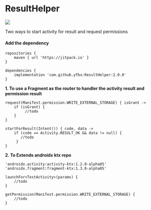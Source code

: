 # ResultHelper
[![](https://img.shields.io/badge/release-2.0.0-blue.svg)](https://github.com/yfbx-repo/ResultHelper/releases)   

Two ways to start activity for result and request permissions

#### Add the dependency
```
repositories {
	maven { url 'https://jitpack.io' }
}
```

```
dependencies {
	implementation 'com.github.yfbx:ResultHelper:2.0.0'
}
```    
**1. To use a Fragment as the router to handler the activity result and permission result**    

```
request(Manifest.permission.WRITE_EXTERNAL_STORAGE) { isGrant ->
    if (isGrant) {
         //todo
    }
}

startForResult(Intent()) { code, data ->
    if (code == Activity.RESULT_OK && data != null) {
       //todo
     }
}

```

**2. To Extends androidx ktx repo**     
```
'androidx.activity:activity-ktx:1.2.0-alpha05'
'androidx.fragment:fragment-ktx:1.3.0-alpha05'
```

```
launchFor<TestActivity>(params) {
    //todo
}

getPermission(Manifest.permission.WRITE_EXTERNAL_STORAGE) {
    //todo
}
```